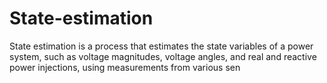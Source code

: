 # State-estimation

State estimation is a process that estimates the state variables of a power system, such as voltage magnitudes, voltage angles, and real and reactive power injections, using measurements from various sen
